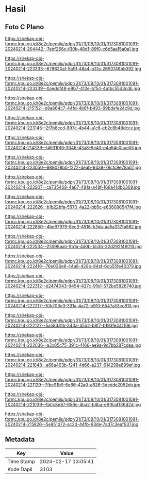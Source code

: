 # Hasil

## Foto C Plano

https://sirekap-obj-formc.kpu.go.id/8e2c/pemilu/pdpr/31/73/08/10/01/3173081001091-20240214-204442--7ebf266c-f30b-48d1-89f0-c6d5aa15a0a1.jpg

https://sirekap-obj-formc.kpu.go.id/8e2c/pemilu/pdpr/31/73/08/10/01/3173081001091-20240214-223333--678620af-5a9f-46a4-b31a-2690746bb392.jpg

https://sirekap-obj-formc.kpu.go.id/8e2c/pemilu/pdpr/31/73/08/10/01/3173081001091-20240214-223239--0aeddf48-e9b7-412e-bf54-4a1bc55d3cdb.jpg

https://sirekap-obj-formc.kpu.go.id/8e2c/pemilu/pdpr/31/73/08/10/01/3173081001091-20240214-215152--d8a864c7-44fd-4b6f-b493-69bdefe24c9d.jpg

https://sirekap-obj-formc.kpu.go.id/8e2c/pemilu/pdpr/31/73/08/10/01/3173081001091-20240214-223145--2f7b8ccd-897c-4b44-a1c8-eb2c8b48dcce.jpg

https://sirekap-obj-formc.kpu.go.id/8e2c/pemilu/pdpr/31/73/08/10/01/3173081001091-20240214-214339--f49310f6-3046-43a8-9e40-e4a94e0cae05.jpg

https://sirekap-obj-formc.kpu.go.id/8e2c/pemilu/pdpr/31/73/08/10/01/3173081001091-20240214-223050--989078b0-f272-4eab-9439-78cfc9e78a07.jpg

https://sirekap-obj-formc.kpu.go.id/8e2c/pemilu/pdpr/31/73/08/10/01/3173081001091-20240214-222907--ca735409-4a67-491a-a48f-168a41db6309.jpg

https://sirekap-obj-formc.kpu.go.id/8e2c/pemilu/pdpr/31/73/08/10/01/3173081001091-20240214-222826--b1b22bfa-5570-4a22-bb5c-e636088547f4.jpg

https://sirekap-obj-formc.kpu.go.id/8e2c/pemilu/pdpr/31/73/08/10/01/3173081001091-20240214-222650--4be67979-8ec3-4516-b3da-aa5a337fa882.jpg

https://sirekap-obj-formc.kpu.go.id/8e2c/pemilu/pdpr/31/73/08/10/01/3173081001091-20240214-222534--23598aab-9b1a-4d0b-bb3b-32d292f49010.jpg

https://sirekap-obj-formc.kpu.go.id/8e2c/pemilu/pdpr/31/73/08/10/01/3173081001091-20240214-222416--76e036e8-44a8-429b-84af-6cb55fe40079.jpg

https://sirekap-obj-formc.kpu.go.id/8e2c/pemilu/pdpr/31/73/08/10/01/3173081001091-20240214-222312--d2474043-9454-427c-91b1-572be5826740.jpg

https://sirekap-obj-formc.kpu.go.id/8e2c/pemilu/pdpr/31/73/08/10/01/3173081001091-20240214-222217--f0b703e3-331a-4a72-b910-8547a53cc813.jpg

https://sirekap-obj-formc.kpu.go.id/8e2c/pemilu/pdpr/31/73/08/10/01/3173081001091-20240214-222127--5a58d81b-343a-45b2-b8f7-b193fe441106.jpg

https://sirekap-obj-formc.kpu.go.id/8e2c/pemilu/pdpr/31/73/08/10/01/3173081001091-20240214-222036--a3c85c75-391c-4168-ae9a-9c7bb287cdea.jpg

https://sirekap-obj-formc.kpu.go.id/8e2c/pemilu/pdpr/31/73/08/10/01/3173081001091-20240214-221848--a68a493b-f241-4d66-a237-614298a899ef.jpg

https://sirekap-obj-formc.kpu.go.id/8e2c/pemilu/pdpr/31/73/08/10/01/3173081001091-20240214-221129--7fbc91b9-6e66-42a0-a826-3dcdde2052eb.jpg

https://sirekap-obj-formc.kpu.go.id/8e2c/pemilu/pdpr/31/73/08/10/01/3173081001091-20240214-221039--fb0c8e87-656e-4ba2-b4ba-e6f6a413642d.jpg

https://sirekap-obj-formc.kpu.go.id/8e2c/pemilu/pdpr/31/73/08/10/01/3173081001091-20240214-215826--5e951d72-ac2d-44fb-93de-7ad7c3eaf937.jpg


## Metadata

| Key        | Value               |
| ---------- | ------------------- |
| Time Stamp | 2024-02-17 13:05:41 |
| Kode Dapil | 3103                |



